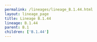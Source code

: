 ```yaml
---
permalink: /lineages/lineage_B.1.44.html
layout: lineage_page
title: Lineage B.1.44
lineage: B.1.44
parent: B.1
children: ['B.1.44']
---
```

